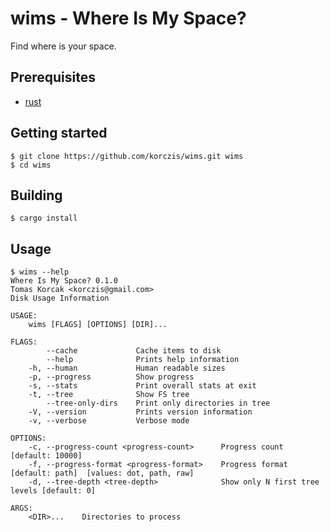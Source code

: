 # wims - Where Is My Space?

Find where is your space.

## Prerequisites

- [rust](https://www.rust-lang.org)

## Getting started

```
$ git clone https://github.com/korczis/wims.git wims
$ cd wims
```

## Building

```
$ cargo install
```

## Usage

```
$ wims --help
Where Is My Space? 0.1.0
Tomas Korcak <korczis@gmail.com>
Disk Usage Information

USAGE:
    wims [FLAGS] [OPTIONS] [DIR]...

FLAGS:
        --cache             Cache items to disk
        --help              Prints help information
    -h, --human             Human readable sizes
    -p, --progress          Show progress
    -s, --stats             Print overall stats at exit
    -t, --tree              Show FS tree
        --tree-only-dirs    Print only directories in tree
    -V, --version           Prints version information
    -v, --verbose           Verbose mode

OPTIONS:
    -c, --progress-count <progress-count>      Progress count [default: 10000]
    -f, --progress-format <progress-format>    Progress format [default: path]  [values: dot, path, raw]
    -d, --tree-depth <tree-depth>              Show only N first tree levels [default: 0]

ARGS:
    <DIR>...    Directories to process
```
